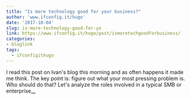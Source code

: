 ```yaml
---
title: "Is more technology good for your business?"
author: 'www.ifconfig.it/hugo'
date: '2017-10-04'
slug: is-more-technology-good-for-yo
link: https://www.ifconfig.it/hugo/post/ismoretechgoodforbusiness/
categories:
- bloglink
tags:
  - ifconfigithugo
---
```


I read this post on Ivan's blog this morning and as often happens it made me think. The key point is: figure out what your most pressing problem is. Who should do that? Let's analyze the roles involved in a typical SMB or enterprise[... <i class="fas fa-external-link-alt"></i>](https://www.ifconfig.it/hugo/post/ismoretechgoodforbusiness/)

